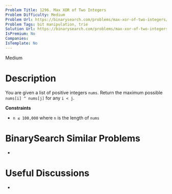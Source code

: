 ```yaml
---
Problem Title: 1296. Max XOR of Two Integers
Problem Difficulty: Medium
Problem Url: https://binarysearch.com/problems/max-xor-of-two-integers/
Problem Tags: bit manipulation, trie
Solution Url: https://binarysearch.com/problems/max-xor-of-two-integers/solutions/
IsPremium: No
Companies: 
IsTemplate: No
---
```


<span style="color: ;">Medium</span>

# Description

You are given a list of positive integers `nums`. Return the maximum possible `nums[i] ^ nums[j]` for any `i < j`.

**Constraints**
- `n ≤ 100,000` where `n` is the length of `nums` 

# BinarySearch Similar Problems

- []()

# Useful Discussions

- []()
